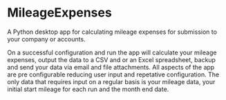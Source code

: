 # MileageExpenses
A Python desktop app for calculating mileage expenses for submission to your company or accounts.

On a successful configuration and run the app will calculate your mileage expenses, output the data to a CSV and or an Excel spreadsheet, backup and send your data via email and file attachments. All aspects of the app are pre configurable reducing user input and repetative configuration. The only data that requires input on a regular basis is your mileage data, your initial start mileage for each run and the month end date.
